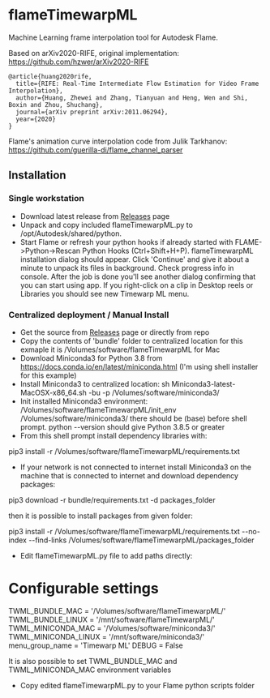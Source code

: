 # flameTimewarpML
Machine Learning frame interpolation tool for Autodesk Flame.  

Based on arXiv2020-RIFE, original implementation: https://github.com/hzwer/arXiv2020-RIFE
```
@article{huang2020rife,
  title={RIFE: Real-Time Intermediate Flow Estimation for Video Frame Interpolation},
  author={Huang, Zhewei and Zhang, Tianyuan and Heng, Wen and Shi, Boxin and Zhou, Shuchang},
  journal={arXiv preprint arXiv:2011.06294},
  year={2020}
}
```
Flame's animation curve interpolation code from Julik Tarkhanov:
https://github.com/guerilla-di/flame_channel_parser

## Installation
### Single workstation

* Download latest release from [Releases](https://github.com/talosh/flameTimewarpML/releases) page
* Unpack and copy included flameTimewarpML.py to /opt/Autodesk/shared/python.
* Start Flame or refresh your python hooks if already started with FLAME->Python->Rescan Python Hooks (Ctrl+Shift+H+P). flameTimewarpML installation dialog should appear. Click 'Continue' and give it about a minute to unpack its files in background. Check progress info in console. After the job is done you'll see another dialog confirming that you can start using app. If you right-click on a clip in Desktop reels or Libraries you should see new Timewarp ML menu.

### Centralized deployment / Manual Install

* Get the source from [Releases](https://github.com/talosh/flameTimewarpML/releases) page or directly from repo
* Copy the contents of 'bundle' folder to centralized location
for this exmaple it is /Volumes/software/flameTimewarpML for Mac
* Download Miniconda3 for Python 3.8 from https://docs.conda.io/en/latest/miniconda.html (I'm using shell installer for this example)
* Install Miniconda3 to centralized location:
sh Miniconda3-latest-MacOSX-x86_64.sh -bu -p /Volumes/software/miniconda3/
* Init installed Miniconda3 environment: 
/Volumes/software/flameTimewarpML/init_env  /Volumes/software/miniconda3/
there should be (base) before shell prompt. python --version should give Python 3.8.5 or greater
* From this shell prompt install dependency libraries with:

pip3 install -r /Volumes/software/flameTimewarpML/requirements.txt

* If your network is not connected to internet install Miniconda3 on the machine that is connected to internet and download dependency packages:

pip3 download -r bundle/requirements.txt -d packages_folder

then it is possible to install packages from given folder:

pip3 install -r /Volumes/software/flameTimewarpML/requirements.txt --no-index --find-links /Volumes/software/flameTimewarpML/packages_folder

* Edit flameTimewarpML.py file to add paths directly:

# Configurable settings
TWML_BUNDLE_MAC = '/Volumes/software/flameTimewarpML/'
TWML_BUNDLE_LINUX = '/mnt/software/flameTimewarpML/'
TWML_MINICONDA_MAC = '/Volumes/software/miniconda3/'
TWML_MINICONDA_LINUX = '/mnt/software/miniconda3/'
menu_group_name = 'Timewarp ML'
DEBUG = False

It is also possible to set TWML_BUNDLE_MAC and TWML_MINICONDA_MAC environment variables

* Copy edited flameTimewarpML.py to your Flame python scripts folder